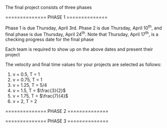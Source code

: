 The final project consists of three phases


============== PHASE 1 ==============


Phase 1 is due Thursday, April 3rd. Phase 2 is due Thursday, April 10<sup>th</sup>, and final phase is due Thursday, April 24<sup>th</sup>. Note that Thursday, April 17<sup>th</sup>, is a checking progress date for the final phase

Each team is required to show up on the above dates and present their project

The velocity and final time values for your projects are selected as follows:

1. v = 0.5, T = 1
2. v = 0.75, T = 1
3. v = 1.25, T = 5/4
4. v = 1.5, T = $\frac{3}{2}$
5. v = 1.75, T = $\frac{7}{4}$
6. v = 2, T = 2

============== PHASE 2 ==============




============== PHASE 3 ==============


